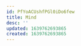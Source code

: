 ```yaml
---
id: PfYoACUshfPGl0iDo6few
title: Mind
desc: ''
updated: 1639762693865
created: 1639762693865
---
```


